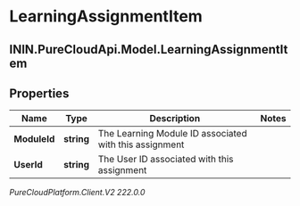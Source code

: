 # LearningAssignmentItem

## ININ.PureCloudApi.Model.LearningAssignmentItem

## Properties

|Name | Type | Description | Notes|
|------------ | ------------- | ------------- | -------------|
| **ModuleId** | **string** | The Learning Module ID associated with this assignment | |
| **UserId** | **string** | The User ID associated with this assignment | |



_PureCloudPlatform.Client.V2 222.0.0_
